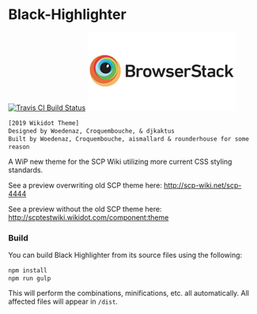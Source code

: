 # Black-Highlighter
[![Travis CI Build Status](https://travis-ci.org/Nu-SCPTheme/Black-Highlighter.svg?branch=master)](https://travis-ci.org/Nu-SCPTheme/Black-Highlighter)
[![BrowserStack](images/browserstack-logo-600x315.png)](https://www.browserstack.com/)

    [2019 Wikidot Theme]
    Designed by Woedenaz, Croquembouche, & djkaktus
    Built by Woedenaz, Croquembouche, aismallard & rounderhouse for some reason


A WiP new theme for the SCP Wiki utilizing more current CSS styling standards.

See a preview overwriting old SCP theme here: http://scp-wiki.net/scp-4444

See a preview without the old SCP theme here: http://scptestwiki.wikidot.com/component:theme

### Build

You can build Black Highlighter from its source files using the following:

```
npm install
npm run gulp
```

This will perform the combinations, minifications, etc. all automatically. All affected files will appear in `/dist`.
